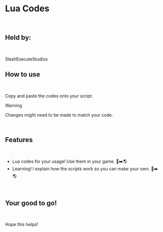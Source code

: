 # Lua Codes
<br>

## Held by:
<br>

SlashExecuteStudios

## How to use
<br>

Copy and paste the codes onto your script.
<br>
> [!WARNING]
> Changes might need to be made to match your code.
<br>

## Features
<br>

- Lua codes for your usage! Use them in your game. :scroll::arrow_right::earth_americas:
- Learning! I explain how the scripts work so you can make your own. :memo::arrow_right::earth_americas:
<br>

## Your good to go!
<br>

Hope this helps!
